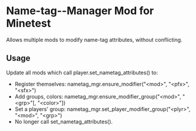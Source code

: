 # Name-tag--Manager Mod for Minetest
Allows multiple mods to modify name-tag attributes, without conflicting.

## Usage
Update all mods which call player.set_nametag_attributes() to:
- Register themselves: nametag_mgr.ensure_modifier("&lt;mod>", "&lt;pfx>", "&lt;sfx>")
- Add groups, colors: nametag_mgr.ensure_modifier_group("&lt;mod>", "&lt;grp>"[, "&lt;color>"])
- Set a players' group: nametag_mgr.set_player_modifier_group("&lt;plyr>", "&lt;mod>", "&lt;grp>")
- No longer call set_nametag_attributes().
